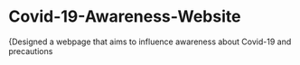 # Covid-19-Awareness-Website
{Designed a webpage that aims to influence awareness about Covid-19 and precautions

